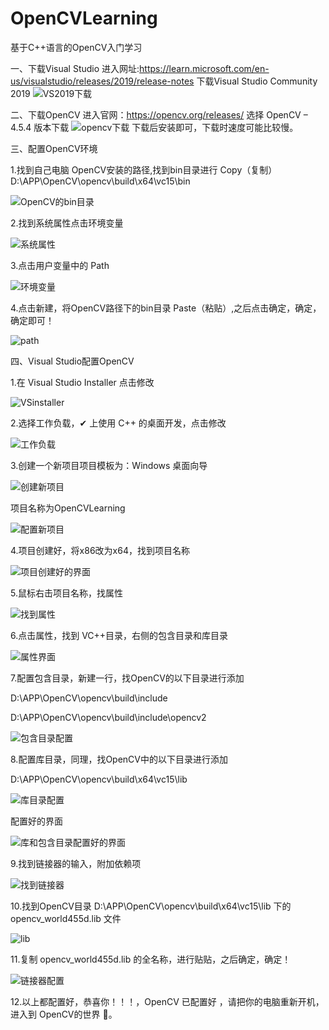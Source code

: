 # OpenCVLearning
基于C++语言的OpenCV入门学习


一、下载Visual Studio
进入网址:https://learn.microsoft.com/en-us/visualstudio/releases/2019/release-notes
下载Visual Studio Community 2019
![VS2019下载](https://user-images.githubusercontent.com/99727314/206912007-b710db93-6090-4ce0-9403-8685f28bcab8.png)

二、下载OpenCV
进入官网：https://opencv.org/releases/
选择 OpenCV – 4.5.4 版本下载
![opencv下载](https://user-images.githubusercontent.com/99727314/206912221-10f56325-744b-4b23-ace4-addab5dd56bd.png)
下载后安装即可，下载时速度可能比较慢。

三、配置OpenCV环境

1.找到自己电脑 OpenCV安装的路径,找到bin目录进行 Copy（复制）D:\APP\OpenCV\opencv\build\x64\vc15\bin

![OpenCV的bin目录](https://user-images.githubusercontent.com/99727314/206951488-c0b3ca46-9eba-49dc-9cce-55901ab56d98.png)


2.找到系统属性点击环境变量

![系统属性](https://user-images.githubusercontent.com/99727314/206912887-ffa32da4-fa02-4ff2-9094-0e7627c0bdfd.png)

3.点击用户变量中的 Path

![环境变量](https://user-images.githubusercontent.com/99727314/206913061-95c120fd-80df-4052-9e51-61e907c195df.png)

4.点击新建，将OpenCV路径下的bin目录 Paste（粘贴）,之后点击确定，确定，确定即可！

![path](https://user-images.githubusercontent.com/99727314/206951555-760e1b22-3be3-43b4-af66-79ff6895bcde.png)


四、Visual Studio配置OpenCV

1.在 Visual Studio Installer 点击修改

![VSinstaller](https://user-images.githubusercontent.com/99727314/206946341-8abc8009-b694-46d2-9ab6-7f96b3a30916.png)


2.选择工作负载，✔ 上使用 C++ 的桌面开发，点击修改

![工作负载](https://user-images.githubusercontent.com/99727314/206946377-37240b1a-e980-4abc-bef9-8c9991985cd1.png)

3.创建一个新项目项目模板为：Windows 桌面向导

![创建新项目](https://user-images.githubusercontent.com/99727314/206946512-5637039c-d219-4080-9b13-10e878b7dd19.png)

项目名称为OpenCVLearning

![配置新项目](https://user-images.githubusercontent.com/99727314/206946528-ea914d27-47cd-45f9-8df7-a09391c7a0b5.png)


4.项目创建好，将x86改为x64，找到项目名称

![项目创建好的界面](https://user-images.githubusercontent.com/99727314/206946619-d7464194-d753-4063-b9cc-01967ebd213f.png)

5.鼠标右击项目名称，找属性

![找到属性](https://user-images.githubusercontent.com/99727314/206949655-9be63826-e252-495f-98c8-ec8c8f6ce984.png)

6.点击属性，找到 VC++目录，右侧的包含目录和库目录

![属性界面](https://user-images.githubusercontent.com/99727314/206949780-7001c5c2-f518-43e0-ba7f-453370a92d69.png)

7.配置包含目录，新建一行，找OpenCV的以下目录进行添加

D:\APP\OpenCV\opencv\build\include

D:\APP\OpenCV\opencv\build\include\opencv2

![包含目录配置](https://user-images.githubusercontent.com/99727314/206950203-298b0527-70f0-4e59-b448-99346be35450.png)

8.配置库目录，同理，找OpenCV中的以下目录进行添加

D:\APP\OpenCV\opencv\build\x64\vc15\lib

![库目录配置](https://user-images.githubusercontent.com/99727314/206950553-26dd3cfc-0b59-4e9b-9f90-aaadad7ff9ce.png)

配置好的界面

![库和包含目录配置好的界面](https://user-images.githubusercontent.com/99727314/206950607-5f73dd1a-1e32-48a1-9df1-00436a98afd7.png)

9.找到链接器的输入，附加依赖项

![找到链接器](https://user-images.githubusercontent.com/99727314/206952178-9517dcff-927b-487f-a205-6ee849a99df9.png)


10.找到OpenCV目录 D:\APP\OpenCV\opencv\build\x64\vc15\lib 下的 opencv_world455d.lib 文件

![lib](https://user-images.githubusercontent.com/99727314/206950948-b1f2c6d0-799e-4ee9-9e36-8e099ee3184c.png)

11.复制 opencv_world455d.lib 的全名称，进行贴贴，之后确定，确定！

![链接器配置](https://user-images.githubusercontent.com/99727314/206951247-c0780172-4fb7-4d3f-946f-9749d1457def.png)

12.以上都配置好，恭喜你！！！，OpenCV 已配置好 ，请把你的电脑重新开机，进入到 OpenCV的世界 🙂。



